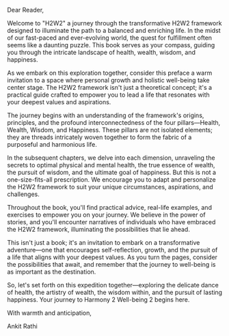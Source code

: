 Dear Reader,

Welcome to "H2W2" a journey through the transformative H2W2 framework designed to illuminate the path to a balanced and enriching life. In the midst of our fast-paced and ever-evolving world, the quest for fulfillment often seems like a daunting puzzle. This book serves as your compass, guiding you through the intricate landscape of health, wealth, wisdom, and happiness.

As we embark on this exploration together, consider this preface a warm invitation to a space where personal growth and holistic well-being take center stage. The H2W2 framework isn't just a theoretical concept; it's a practical guide crafted to empower you to lead a life that resonates with your deepest values and aspirations.

The journey begins with an understanding of the framework's origins, principles, and the profound interconnectedness of the four pillars—Health, Wealth, Wisdom, and Happiness. These pillars are not isolated elements; they are threads intricately woven together to form the fabric of a purposeful and harmonious life.

In the subsequent chapters, we delve into each dimension, unraveling the secrets to optimal physical and mental health, the true essence of wealth, the pursuit of wisdom, and the ultimate goal of happiness. But this is not a one-size-fits-all prescription. We encourage you to adapt and personalize the H2W2 framework to suit your unique circumstances, aspirations, and challenges.

Throughout the book, you'll find practical advice, real-life examples, and exercises to empower you on your journey. We believe in the power of stories, and you'll encounter narratives of individuals who have embraced the H2W2 framework, illuminating the possibilities that lie ahead.

This isn't just a book; it's an invitation to embark on a transformative adventure—one that encourages self-reflection, growth, and the pursuit of a life that aligns with your deepest values. As you turn the pages, consider the possibilities that await, and remember that the journey to well-being is as important as the destination.

So, let's set forth on this expedition together—exploring the delicate dance of health, the artistry of wealth, the wisdom within, and the pursuit of lasting happiness. Your journey to Harmony 2 Well-being 2 begins here.

With warmth and anticipation,

Ankit Rathi
